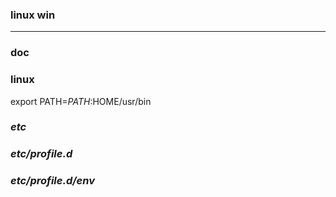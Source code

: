 ### linux win
---

### doc

### linux
export PATH=$PATH:$HOME/usr/bin

### *etc*
### *etc/profile.d*
### *etc/profile.d/env*
















































